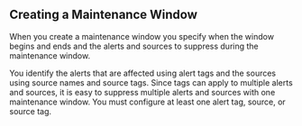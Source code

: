 ## Creating a Maintenance Window

When you create a maintenance window you specify when the window begins and ends and the alerts and
sources to suppress during the maintenance window.

You identify the alerts that are affected using alert tags and the sources using source names and
source tags. Since tags can apply to multiple alerts and sources, it is easy to suppress multiple alerts and sources with one
maintenance window. You must configure at least one alert tag, source, or source tag.
